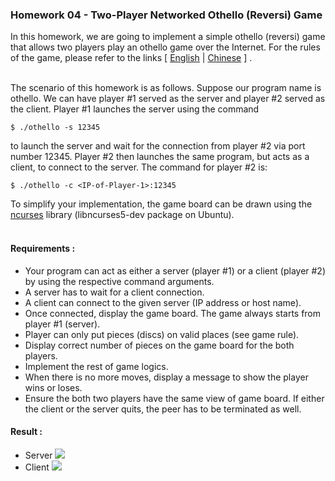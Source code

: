### Homework 04 - Two-Player Networked Othello (Reversi) Game

In this homework, we are going to implement a simple othello (reversi) game that allows two players play an othello game over the Internet. For the rules of the game, please refer to the links [ [English](https://en.wikipedia.org/wiki/Reversi) | [Chinese](https://zh.wikipedia.org/wiki/%E9%BB%91%E7%99%BD%E6%A3%8B) ] . <br><br>

The scenario of this homework is as follows. Suppose our program name is othello. We can have player #1 served as the server and player #2 served as the client. Player #1 launches the server using the command <br>

``` shell
$ ./othello -s 12345
```

to launch the server and wait for the connection from player #2 via port number 12345. Player #2 then launches the same program, but acts as a client, to connect to the server. The command for player #2 is: <br>

``` shell
$ ./othello -c <IP-of-Player-1>:12345
```

To simplify your implementation, the game board can be drawn using the [ncurses](http://man7.org/linux/man-pages/man3/ncurses.3x.html) library (libncurses5-dev package on Ubuntu). <br><br>

#### Requirements :

* Your program can act as either a server (player #1) or a client (player #2) by using the respective command arguments.
* A server has to wait for a client connection.
* A client can connect to the given server (IP address or host name).
* Once connected, display the game board. The game always starts from player #1 (server).
* Player can only put pieces (discs) on valid places (see game rule). 
* Display correct number of pieces on the game board for the both players.
* Implement the rest of game logics.
* When there is no more moves, display a message to show the player wins or loses.
* Ensure the both two players have the same view of game board. If either the client or the server quits, the peer has to be terminated as well.

#### Result :

* Server 
![](https://github.com/ric113/UnixProgramming/blob/master/Hw04/server.png)
* Client 
![](https://github.com/ric113/UnixProgramming/blob/master/Hw04/client.png)

